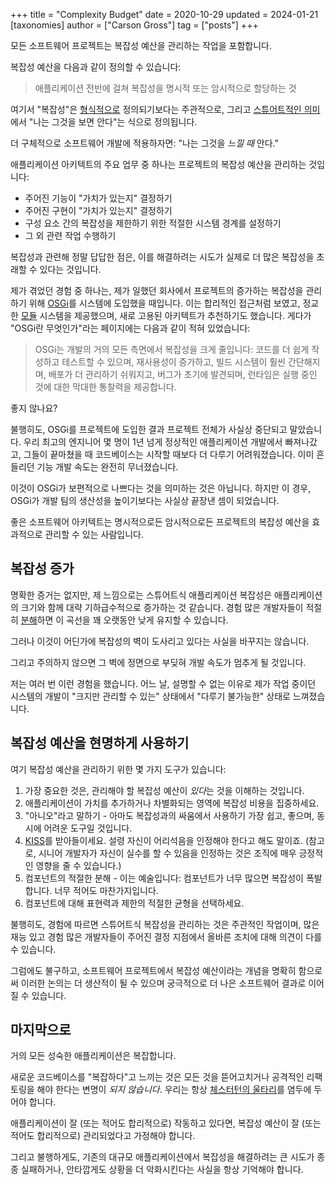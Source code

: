 +++
title = "Complexity Budget"
date = 2020-10-29
updated = 2024-01-21
[taxonomies]
author = ["Carson Gross"]
tag = ["posts"]
+++

모든 소프트웨어 프로젝트는 복잡성 예산을 관리하는 작업을 포함합니다.

복잡성 예산을 다음과 같이 정의할 수 있습니다:

> 애플리케이션 전반에 걸쳐 복잡성을 명시적 또는 암시적으로 할당하는 것

여기서 "복잡성"은 [형식적으로](https://en.wikipedia.org/wiki/Programming_complexity) 정의되기보다는 주관적으로, 그리고 
[스튜어트적인 의미](https://en.wikipedia.org/wiki/I_know_it_when_I_see_it)에서 "나는 그것을 보면 안다"는 식으로 정의됩니다.

더 구체적으로 소프트웨어 개발에 적용하자면: "나는 그것을 *느낄 때* 안다."

애플리케이션 아키텍트의 주요 업무 중 하나는 프로젝트의 복잡성 예산을 관리하는 것입니다:

* 주어진 기능이 "가치가 있는지" 결정하기
* 주어진 구현이 "가치가 있는지" 결정하기
* 구성 요소 간의 복잡성을 제한하기 위한 적절한 시스템 경계를 설정하기
* 그 외 관련 작업 수행하기

복잡성과 관련해 정말 답답한 점은, 이를 해결하려는 시도가 실제로 더 많은 복잡성을 초래할 수 있다는 것입니다.

제가 겪었던 경험 중 하나는, 제가 일했던 회사에서 프로젝트의 증가하는 복잡성을 관리하기 위해 [OSGi](https://en.wikipedia.org/wiki/OSGi)를 시스템에 도입했을 때입니다. 
이는 합리적인 접근처럼 보였고, 정교한 [모듈](https://www.osgi.org/resources/what-is-osgi/) 시스템을 제공했으며, 새로 고용된 아키텍트가 추천하기도 했습니다. 
게다가 "OSGi란 무엇인가"라는 페이지에는 다음과 같이 적혀 있었습니다:

> OSGi는 개발의 거의 모든 측면에서 복잡성을 크게 줄입니다: 코드를 더 쉽게 작성하고 테스트할 수 있으며, 재사용성이
> 증가하고, 빌드 시스템이 훨씬 간단해지며, 배포가 더 관리하기 쉬워지고, 버그가 초기에 발견되며,
> 런타임은 실행 중인 것에 대한 막대한 통찰력을 제공합니다.

좋지 않나요?

불행히도, OSGi를 프로젝트에 도입한 결과 프로젝트 전체가 사실상 중단되고 말았습니다. 
우리 최고의 엔지니어 몇 명이 1년 넘게 정상적인 애플리케이션 개발에서 빠져나갔고, 그들이 끝마쳤을 때 코드베이스는 시작할 때보다 더 다루기 어려워졌습니다. 
이미 흔들리던 기능 개발 속도는 완전히 무너졌습니다.

이것이 OSGi가 보편적으로 나쁘다는 것을 의미하는 것은 아닙니다. 하지만 이 경우, OSGi가 개발 팀의 생산성을 높이기보다는 사실상 끝장낸 셈이 되었습니다.

좋은 소프트웨어 아키텍트는 명시적으로든 암시적으로든 프로젝트의 복잡성 예산을 효과적으로 관리할 수 있는 사람입니다.

## 복잡성 증가

명확한 증거는 없지만, 제 느낌으로는 스튜어트식 애플리케이션 복잡성은 애플리케이션의 크기와 함께 대략 기하급수적으로 증가하는 것 같습니다. 
경험 많은 개발자들이 적절히 [분해](https://en.wikipedia.org/wiki/Decomposition_(computer_science))하면 이 곡선을 꽤 오랫동안 낮게 유지할 수 있습니다.

그러나 이것이 어딘가에 복잡성의 벽이 도사리고 있다는 사실을 바꾸지는 않습니다.

그리고 주의하지 않으면 그 벽에 정면으로 부딪혀 개발 속도가 멈추게 될 것입니다.

저는 여러 번 이런 경험을 했습니다. 어느 날, 설명할 수 없는 이유로 제가 작업 중이던 시스템의 개발이 "크지만 관리할 수 있는" 상태에서 "다루기 불가능한" 상태로 느껴졌습니다.

## 복잡성 예산을 현명하게 사용하기

여기 복잡성 예산을 관리하기 위한 몇 가지 도구가 있습니다:

1. 가장 중요한 것은, 관리해야 할 복잡성 예산이 *있다*는 것을 이해하는 것입니다.
2. 애플리케이션이 가치를 추가하거나 차별화되는 영역에 복잡성 비용을 집중하세요.
3. "아니오"라고 말하기 - 아마도 복잡성과의 싸움에서 사용하기 가장 쉽고, 좋으며, 동시에 어려운 도구일 것입니다.
4. [KISS](https://en.wikipedia.org/wiki/KISS_principle)를 받아들이세요. 설령 자신이 어리석음을 인정해야 한다고 해도 말이죠. (참고로, 시니어 개발자가 자신이 실수를 할 수 있음을 인정하는 것은 조직에 매우 긍정적인 영향을 줄 수 있습니다.)
5. 컴포넌트의 적절한 분해 - 이는 예술입니다: 컴포넌트가 너무 많으면 복잡성이 폭발합니다. 너무 적어도 마찬가지입니다.
6. 컴포넌트에 대해 표현력과 제한의 적절한 균형을 선택하세요.

불행히도, 경험에 따르면 스튜어트식 복잡성을 관리하는 것은 주관적인 작업이며, 많은 재능 있고 경험 많은 개발자들이 주어진 결정 지점에서 올바른 조치에 대해 의견이 다를 수 있습니다.

그럼에도 불구하고, 소프트웨어 프로젝트에서 복잡성 예산이라는 개념을 명확히 함으로써 이러한 논의는 더 생산적이 될 수 있으며 궁극적으로 더 나은 소프트웨어 결과로 이어질 수 있습니다.

## 마지막으로

거의 모든 성숙한 애플리케이션은 복잡합니다.

새로운 코드베이스를 "복잡하다"고 느끼는 것은 모든 것을 뜯어고치거나 공격적인 리팩토링을 해야 한다는 변명이 *되지 않습니다*. 
우리는 항상 [체스터턴의 울타리](https://fs.blog/2020/03/chestertons-fence/)를 염두에 두어야 합니다.

애플리케이션이 잘 (또는 적어도 합리적으로) 작동하고 있다면, 복잡성 예산이 잘 (또는 적어도 합리적으로) 관리되었다고 가정해야 합니다.

그리고 불행하게도, 기존의 대규모 애플리케이션에서 복잡성을 해결하려는 큰 시도가 종종 실패하거나, 안타깝게도 상황을 더 악화시킨다는 사실을 항상 기억해야 합니다.
